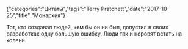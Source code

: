 {"categories":"Цитаты","tags":"Terry Pratchett","date":"2017-10-25","title":"Монархия"}

Тот, кто создавал людей, кем бы он ни был, допустил в своих разработках одну большую ошибку. Люди так и норовят встать на колени.
